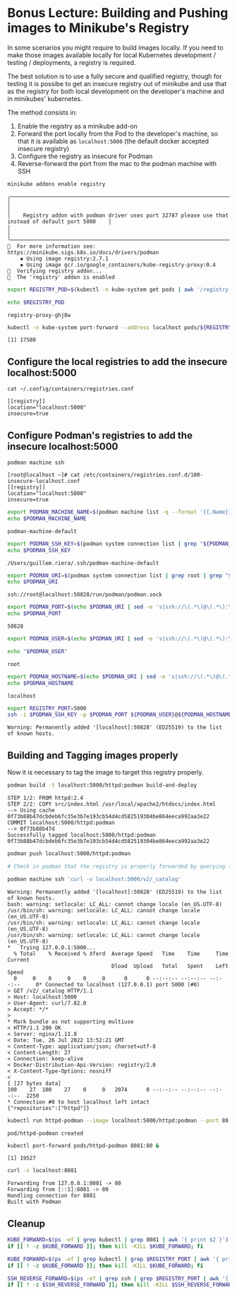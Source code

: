 # Bonus Lecture: Building and Pushing images to Minikube's Registry

In some scenarios you might require to build images locally. 
If you need to make those images available locally for local Kubernetes development / testing / deployments, a registry is required.

The best solution is to use a fully secure and qualified registry, though for testing it is possibe to get an insecure registry out of minikube and use that as the registry for both local development on the developer's machine and in minikubes' kubernetes.

The method consists in:

1. Enable the registry as a minikube add-on
1. Forward the port locally from the Pod to the developer's machine, so that it is available as `localhost:5000` (the default docker accepted insecure registry)
1. Configure the registry as insecure for Podman
1. Reverse-forward the port from the mac to the podman machine with SSH


```bash
minikube addons enable registry
```

    ╭──────────────────────────────────────────────────────────────────────────────────────────────────────╮
    │                                                                                                      │
    │    Registry addon with podman driver uses port 32787 please use that instead of default port 5000    │
    │                                                                                                      │
    ╰──────────────────────────────────────────────────────────────────────────────────────────────────────╯
    📘  For more information see: https://minikube.sigs.k8s.io/docs/drivers/podman
        ▪ Using image registry:2.7.1
        ▪ Using image gcr.io/google_containers/kube-registry-proxy:0.4
    🔎  Verifying registry addon...
    🌟  The 'registry' addon is enabled
    




```bash
export REGISTRY_POD=$(kubectl -n kube-system get pods | awk '/registry-proxy/{ print $1 }')
```

    




```bash
echo $REGISTRY_POD
```

    registry-proxy-ghj8w
    




```bash
kubectl -n kube-system port-forward --address localhost pods/${REGISTRY_POD} 5000:80 &
```

    [1] 17580
    



## Configure the local registries to add the insecure localhost:5000

```
cat ~/.config/containers/registries.conf

[[registry]]
location="localhost:5000"
insecure=true
```

## Configure Podman's registries to add the insecure localhost:5000

```
podman machine ssh

[root@localhost ~]# cat /etc/containers/registries.conf.d/100-insecure-localhost.conf 
[[registry]]
location="localhost:5000"
insecure=true
```



```bash
export PODMAN_MACHINE_NAME=$(podman machine list -q --format '{{.Name}}')
echo $PODMAN_MACHINE_NAME
```

    podman-machine-default



```bash
export PODMAN_SSH_KEY=$(podman system connection list | grep "${PODMAN_MACHINE_NAME}" | awk '{ print $3 }' | sort | uniq)
echo $PODMAN_SSH_KEY
```

    /Users/guillem.riera/.ssh/podman-machine-default



```bash
export PODMAN_URI=$(podman system connection list | grep root | grep "${PODMAN_MACHINE_NAME}" | awk '{ print $2 }' | sort | uniq)
echo $PODMAN_URI
```

    ssh://root@localhost:50828/run/podman/podman.sock



```bash
export PODMAN_PORT=$(echo $PODMAN_URI | sed -e 's|ssh://\(.*\)@\(.*\):\([0-9]*\)/\(.*\)|\3|g')
echo $PODMAN_PORT
```

    50828



```bash
export PODMAN_USER=$(echo $PODMAN_URI | sed -e 's|ssh://\(.*\)@\(.*\):\([0-9]*\)/\(.*\)|\1|g')

echo "$PODMAN_USER"
```

    root



```bash
export PODMAN_HOSTNAME=$(echo $PODMAN_URI | sed -e 's|ssh://\(.*\)@\(.*\):\([0-9]*\)/\(.*\)|\2|g')
echo $PODMAN_HOSTNAME
```

    localhost



```bash
export REGISTRY_PORT=5000
ssh -i $PODMAN_SSH_KEY -p $PODMAN_PORT ${PODMAN_USER}@${PODMAN_HOSTNAME} -o UserKnownHostsFile=/dev/null -o StrictHostKeyChecking=no -f -N -T -R ${REGISTRY_PORT}:localhost:${REGISTRY_PORT}
```

    Warning: Permanently added '[localhost]:50828' (ED25519) to the list of known hosts.
    



## Building and Tagging images properly

Now it is necessary to tag the image to target this registry properly.



```bash
podman build -t localhost:5000/httpd:podman build-and-deploy
```

    STEP 1/2: FROM httpd:2.4
    STEP 2/2: COPY src/index.html /usr/local/apache2/htdocs/index.html
    --> Using cache 0f73b88b47dcbdeb6fc35e3b7e193cb54d4cd582519304be864eeca992aa3e22
    COMMIT localhost:5000/httpd:podman
    --> 0f73b88b47d
    Successfully tagged localhost:5000/httpd:podman
    0f73b88b47dcbdeb6fc35e3b7e193cb54d4cd582519304be864eeca992aa3e22
    




```bash
podman push localhost:5000/httpd:podman
```

    




```bash
# Check in podman that the registry is properly forwarded by querying the API Catalog

podman machine ssh 'curl -v localhost:5000/v2/_catalog'
```

    Warning: Permanently added '[localhost]:50828' (ED25519) to the list of known hosts.
    bash: warning: setlocale: LC_ALL: cannot change locale (en_US.UTF-8)
    /usr/bin/sh: warning: setlocale: LC_ALL: cannot change locale (en_US.UTF-8)
    /usr/bin/sh: warning: setlocale: LC_ALL: cannot change locale (en_US.UTF-8)
    /usr/bin/sh: warning: setlocale: LC_ALL: cannot change locale (en_US.UTF-8)
    *   Trying 127.0.0.1:5000...
      % Total    % Received % Xferd  Average Speed   Time    Time     Time  Current
                                     Dload  Upload   Total   Spent    Left  Speed
      0     0    0     0    0     0      0      0 --:--:-- --:--:-- --:--:--     0* Connected to localhost (127.0.0.1) port 5000 (#0)
    > GET /v2/_catalog HTTP/1.1
    > Host: localhost:5000
    > User-Agent: curl/7.82.0
    > Accept: */*
    > 
    * Mark bundle as not supporting multiuse
    < HTTP/1.1 200 OK
    < Server: nginx/1.11.8
    < Date: Tue, 26 Jul 2022 13:52:21 GMT
    < Content-Type: application/json; charset=utf-8
    < Content-Length: 27
    < Connection: keep-alive
    < Docker-Distribution-Api-Version: registry/2.0
    < X-Content-Type-Options: nosniff
    < 
    { [27 bytes data]
    100    27  100    27    0     0   2074      0 --:--:-- --:--:-- --:--:--  2250
    * Connection #0 to host localhost left intact
    {"repositories":["httpd"]}
    




```bash
kubectl run httpd-podman --image localhost:5000/httpd:podman --port 80
```

    pod/httpd-podman created
    




```bash
kubectl port-forward pods/httpd-podman 8081:80 &
```

    [1] 19527
    




```bash
curl -s localhost:8081
```

    Forwarding from 127.0.0.1:8081 -> 80
    Forwarding from [::1]:8081 -> 80
    Handling connection for 8081
    Built with Podman
    



## Cleanup


```bash
KUBE_FORWARD=$(ps -ef | grep kubectl | grep 8081 | awk '{ print $2 }')
if [[ ! -z $KUBE_FORWARD ]]; then kill -KILL $KUBE_FORWARD; fi
```

    




```bash
KUBE_FORWARD=$(ps -ef | grep kubectl | grep $REGISTRY_PORT | awk '{ print $2 }')
if [[ ! -z $KUBE_FORWARD ]]; then kill -KILL $KUBE_FORWARD; fi
```

    




```bash
SSH_REVERSE_FORWARD=$(ps -ef | grep ssh | grep $REGISTRY_PORT | awk '{ print $2 }')
if [[ ! -z $SSH_REVERSE_FORWARD ]]; then kill -KILL $SSH_REVERSE_FORWARD; fi
```

    


